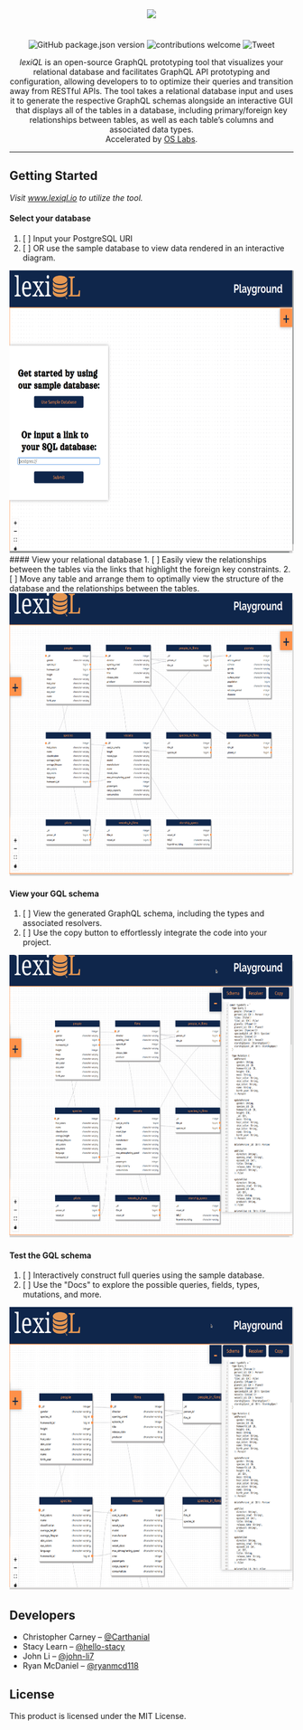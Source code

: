 <p align="center"><img src="https://user-images.githubusercontent.com/77026961/114807368-4be50700-9d74-11eb-9af3-af87cd74c9e1.png" style="margin-top: 10px; margin-bottom: -10px;"> </p>
  

<br/>
<p align="center">
  <img alt="GitHub package.json version" src="https://img.shields.io/github/package-json/v/oslabs-beta/lexiQL" />
  <img alt="contributions welcome" src="https://img.shields.io/badge/contributions-welcome-brightgreen.svg?style=flat)](https://github.com/oslabs-beta/lexiQL/issues" />
    <img alt="Tweet" src="https://img.shields.io/twitter/url?style=social&url=https%3A%2F%2Ftwitter.com%2Flexiql" />
</p>
<p align="center">
<i>lexiQL</i> is an open-source GraphQL prototyping tool that visualizes your relational database and facilitates GraphQL API prototyping and configuration, allowing developers to to optimize their queries and transition away from RESTful APIs. The tool takes a relational database input and uses it to generate the respective GraphQL schemas alongside an interactive GUI that displays all of the tables in a database, including primary/foreign key relationships between tables, as well as each table’s columns and associated data types. <br/>
Accelerated by <a href="https://github.com/oslabs-beta/" />OS Labs</a>.
</p>
<hr />

## Getting Started
<i> Visit www.lexiql.io to utilize the tool. </i>

#### Select your database
  1. [ ] Input your PostgreSQL URI
  2. [ ] OR use the sample database to view data rendered in an interactive diagram.

<img src="client/assets/userdbinput.gif" width="700" height="500" />
<br>
#### View your relational database
  1. [ ] Easily view the relationships between the tables via the links that highlight the foreign key constraints.
  2. [ ] Move any table and arrange them to optimally view the structure of the database and the relationships between the tables.
  
<img src="client/assets/movingtables.gif" width="700" height="500" />

#### View your GQL schema
  1. [ ] View the generated GraphQL schema, including the types and associated resolvers.
  2. [ ] Use the copy button to effortlessly integrate the code into your project.

<img src="client/assets/codemirror.gif" width="700" height="500" />

#### Test the GQL schema
  1. [ ] Interactively construct full queries using the sample database.
  2. [ ] Use the "Docs" to explore the possible queries, fields, types, mutations, and more.

<img src="client/assets/graphiql.gif" width="700" height="500" />

## Developers
* Christopher Carney – [@Carthanial](https://github.com/Carthanial) <br/>
* Stacy Learn – [@hello-stacy](https://github.com/hello-stacy)  <br/>
* John Li – [@john-li7](https://github.com/john-li7)  <br/>
* Ryan McDaniel – [@ryanmcd118](https://github.com/Cryanmcd118) 

## License 
This product is licensed under the MIT License.
